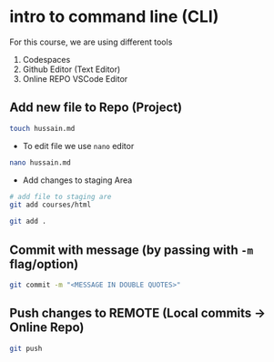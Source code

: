 # intro to command line (CLI)

For this course, we are using different tools
1. Codespaces
2. Github Editor (Text Editor)
3. Online REPO VSCode Editor


## Add new file to Repo (Project)
```bash
touch hussain.md
```

- To edit file we use `nano` editor
```bash
nano hussain.md
```

- Add changes to staging Area
```bash
# add file to staging are
git add courses/html

git add . 
```

## Commit with message (by passing with `-m` flag/option)
```bash
git commit -m "<MESSAGE IN DOUBLE QUOTES>"
```

## Push changes to REMOTE (Local commits -> Online Repo)
```bash
git push
```



